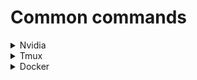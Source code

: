 # Common commands

<details>
  <summary>Nvidia</summary>

```bash
nvidia-smi
```

```bash
top -p $(nvidia-smi | grep -oP '\d+(?=\s+C)' | tr '\n' ',' | sed 's/,$//')
```

```bash
export CUDA_VISIBLE_DEVICES=1
```

</details>

<details>
  <summary>Tmux</summary>

新建会话 `tmux new -s [name]`

列出会话 `tmux ls`

恢复上一次对话 `tmux`

恢复指定名字会话 `tmux a -t [name]`

退出tmux进程 `⌃b d`

翻页模式 `⌃b [ ` 退出翻页模式 `q`

</details>

<details>
  <summary>Docker</summary>

显示所有镜像  `docker images`

显示所有容器 `docker ps -a`

新建镜像 `docker build -t docker_name .`

运行容器 `docker run -it --name "container_name" -v $(pwd)/:/root/ --gpus all --rm image_name bash`

-it 交互式

-p=host_port:container_port 映射端口

-v=host_directory:container_directory 挂载数据

--rm 退出容器后删除容器

恢复已停止容器 `docker start -a [ID]`

删除容器 `docker rm [ID]`

删除镜像 `docker rmi [ID]`

</details>
